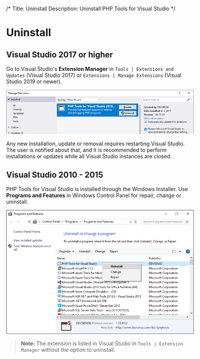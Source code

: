 /*
Title: Uninstall
Description: Uninstall PHP Tools for Visual Studio
*/

# Uninstall

## Visual Studio 2017 or higher

Go to Visual Studio's **Extension Manager** in `Tools | Extensions and Updates` (Visual Studio 2017) or `Extensions | Manage Extensions` (Visual Studio 2019 or newer).

![Uninstall from VS](imgs/extension-manager-uninstall.png)

Any new installation, update or removal requires restarting Visual Studio. The user is notified about that, and it is recommended to perform installations or updates while all Visual Studio instances are closed.

## Visual Studio 2010 - 2015

PHP Tools for Visual Studio is installed through the Windows Installer. Use **Programs and Features** in Windows Control Panel for repair, change or uninstall.

![Uninstall from Control Panel](imgs/phptools-uninstall.png)

> **Note:** The extension is listed in Visual Studio in `Tools | Extension Manager` without the option to uninstall.
